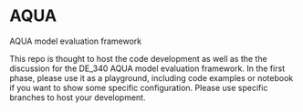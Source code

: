 # AQUA
AQUA model evaluation framework

This repo is thought to host the code development as well as the the discussion for the DE_340 AQUA model evaluation framework. In the first phase, please use it as a playground, including code examples or notebook if you want to show some specific configuration. Please use specific branches to host your development.  
